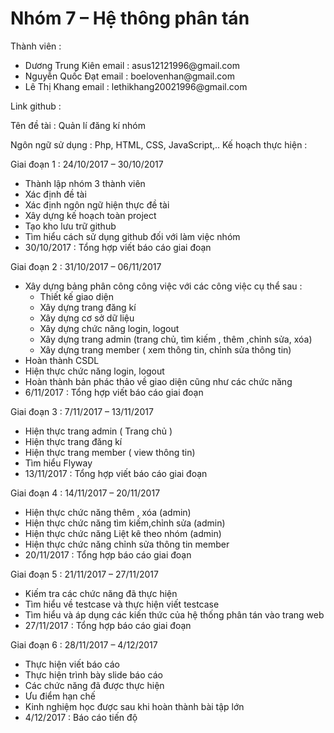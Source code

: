 <h1>Nhóm 7 – Hệ thông phân tán</h1>
<p>Thành viên :</p>
<ul>
<li>Dương Trung Kiên	email : asus12121996@gmail.com</li>
<li>Nguyễn Quốc Đạt	email : boelovenhan@gmail.com</li>
<li>Lê Thị Khang	email : lethikhang20021996@gmail.com </li>
</ul>
<p>Link github :</p>
<p><a href="https://github.com/Nhom7HeThongPhanTan/4324-HeThongPhanTan-Nhom7"></a></p>
<p>Tên đề tài : Quản lí đăng kí nhóm</p>
Ngôn ngữ sử dụng : Php, HTML, CSS, JavaScript,..
Kế hoạch thực hiện :
<p>Giai đoạn 1 : 24/10/2017 – 30/10/2017</p>
<ul>
<li>Thành lập nhóm 3 thành viên</li>
<li>Xác định đề tài</li>
<li>Xác định ngôn ngữ hiện thực đề tài</li>
<li>Xây dựng kế hoạch toàn project</li>
<li>Tạo kho lưu trữ github</li>
<li>Tìm hiểu cách sử dụng github đối với làm việc nhóm</li>
<li>30/10/2017 : Tổng hợp viết báo cáo giai đoạn</li>
</ul>
<p>Giai đoạn 2 : 31/10/2017 – 06/11/2017</p>
<ul>
<li>Xây dựng bảng phân công công việc với các công việc cụ thể sau :
<ul>
<li>Thiết kế giao diện</li>
<li>Xây dựng trang đăng kí</li>
<li>Xây dựng cơ sở dữ liệu</li>
<li>Xây dựng chức năng login, logout</li>
<li>Xây dựng trang admin (trang chủ, tìm kiếm , thêm ,chỉnh sửa, xóa)</li>
<li>Xây dựng trang member ( xem thông tin, chỉnh sửa thông tin)</li>
</ul>
</li>
<li>Hoàn thành CSDL</li>
<li>Hiện thực chức năng login, logout</li>
<li>Hoàn thành bản phác thảo về giao diện cũng như các chức năng</li>
<li>6/11/2017 : Tổng hợp viết báo cáo giai đoạn</li>
</ul>
<p>Giai đoạn 3 : 7/11/2017 – 13/11/2017</p>
<ul>
<li>Hiện thực trang admin ( Trang chủ )</li>
<li>Hiện thực trang đăng kí</li>
<li>Hiện thực trang member ( view thông tin)</li>
<li>Tìm hiểu Flyway</li>
<li>13/11/2017 : Tổng hợp viết báo cáo giai đoạn</li>
</ul>
<p>Giai đoạn 4 : 14/11/2017 – 20/11/2017</p>
<ul>
<li>Hiện thực chức năng thêm , xóa (admin)</li>
<li>Hiện thực chức năng tìm kiếm,chỉnh sửa (admin)</li>
<li>Hiện thực chức năng Liệt kê theo nhóm (admin)</li>
<li>Hiện thực chức năng chỉnh sửa thông tin member</li>
<li>20/11/2017 : Tổng hợp báo cáo giai đoạn</li>
</ul>
<p>Giai đoạn 5 : 21/11/2017 – 27/11/2017</p>
<ul>
<li>Kiếm tra các chức năng đã thực hiện</li>
<li>Tìm hiểu về testcase và thực hiện viết testcase</li>
<li>Tìm hiểu và áp dụng các kiến thức của hệ thống phân tán vào trang web</li>
<li>27/11/2017 : Tổng hợp báo cáo giai đoạn</li>
</ul>
<p>Giai đoạn 6 : 28/11/2017 – 4/12/2017</p>
<ul>
<li>Thực hiện viết báo cáo</li>
<li>Thực hiện trình bày slide báo cáo</li>
<li>Các chức năng đã được thực hiện</li>
<li>Ưu điểm hạn chế</li>
<li>Kinh nghiệm học được sau khi hoàn thành bài tập lớn</li>
<li>4/12/2017 : Báo cáo tiến độ</li>
</ul>

